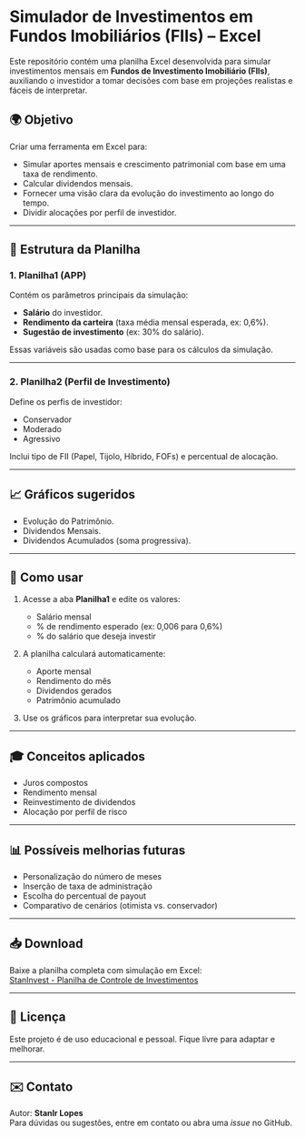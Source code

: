 # Simulador de Investimentos em Fundos Imobiliários (FIIs) – Excel

Este repositório contém uma planilha Excel desenvolvida para simular investimentos mensais em **Fundos de Investimento Imobiliário (FIIs)**, auxiliando o investidor a tomar decisões com base em projeções realistas e fáceis de interpretar.

## 🌍 Objetivo

Criar uma ferramenta em Excel para:

- Simular aportes mensais e crescimento patrimonial com base em uma taxa de rendimento.
- Calcular dividendos mensais.
- Fornecer uma visão clara da evolução do investimento ao longo do tempo.
- Dividir alocações por perfil de investidor.

---

## 📄 Estrutura da Planilha

### 1. **Planilha1 (APP)**

Contém os parâmetros principais da simulação:

- **Salário** do investidor.
- **Rendimento da carteira** (taxa média mensal esperada, ex: 0,6%).
- **Sugestão de investimento** (ex: 30% do salário).

Essas variáveis são usadas como base para os cálculos da simulação.

---

### 2. **Planilha2 (Perfil de Investimento)**

Define os perfis de investidor:

- Conservador
- Moderado
- Agressivo

Inclui tipo de FII (Papel, Tijolo, Híbrido, FOFs) e percentual de alocação.

---

## 📈 Gráficos sugeridos

- Evolução do Patrimônio.
- Dividendos Mensais.
- Dividendos Acumulados (soma progressiva).

---

## 🔧 Como usar

1. Acesse a aba **Planilha1** e edite os valores:

   - Salário mensal
   - % de rendimento esperado (ex: 0,006 para 0,6%)
   - % do salário que deseja investir

2. A planilha calculará automaticamente:

   - Aporte mensal
   - Rendimento do mês
   - Dividendos gerados
   - Patrimônio acumulado

3. Use os gráficos para interpretar sua evolução.

---

## 🎓 Conceitos aplicados

- Juros compostos
- Rendimento mensal
- Reinvestimento de dividendos
- Alocação por perfil de risco

---

## 📊 Possíveis melhorias futuras

- Personalização do número de meses
- Inserção de taxa de administração
- Escolha do percentual de payout
- Comparativo de cenários (otimista vs. conservador)

---

## 📥 Download

Baixe a planilha completa com simulação em Excel:  
[StanInvest - Planilha de Controle de Investimentos](staninvest-planilha-de-controle-de-investimentos.xlsx)

---

## 🚀 Licença

Este projeto é de uso educacional e pessoal. Fique livre para adaptar e melhorar.

---

## ✉️ Contato

Autor: **Stanlr Lopes**  
Para dúvidas ou sugestões, entre em contato ou abra uma *issue* no GitHub.
